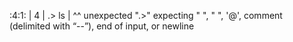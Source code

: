 :4:1:
  |
4 | .> ls
  | ^^
unexpected ".>"
expecting "  ", " <newline>", '@', comment (delimited with “--”), end of input, or newline

